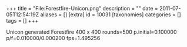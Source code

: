 +++
title = "File:Forestfire-Unicon.png"
description = ""
date = 2011-07-05T12:54:19Z
aliases = []
[extra]
id = 10031
[taxonomies]
categories = []
tags = []
+++

Unicon generated Forestfire 400 x 400 rounds=500 p.initial=0.100000 p/f=0.010000/0.000200 fps=1.495256
